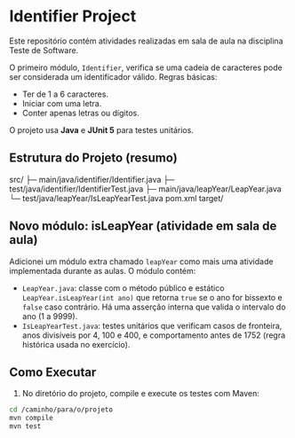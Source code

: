 # Identifier Project

Este repositório contém atividades realizadas em sala de aula na disciplina Teste de Software.

O primeiro módulo, `Identifier`, verifica se uma cadeia de caracteres pode ser considerada um identificador válido. Regras básicas:

- Ter de 1 a 6 caracteres.
- Iniciar com uma letra.
- Conter apenas letras ou dígitos.

O projeto usa **Java** e **JUnit 5** para testes unitários.

## Estrutura do Projeto (resumo)

src/
├─ main/java/identifier/Identifier.java
├─ test/java/identifier/IdentifierTest.java
├─ main/java/leapYear/LeapYear.java
└─ test/java/leapYear/IsLeapYearTest.java
pom.xml
target/

## Novo módulo: isLeapYear (atividade em sala de aula)

Adicionei um módulo extra chamado `leapYear` como mais uma atividade implementada durante as aulas. O módulo contém:

- `LeapYear.java`: classe com o método público e estático `LeapYear.isLeapYear(int ano)` que retorna `true` se o ano for bissexto e `false` caso contrário. Há uma asserção interna que valida o intervalo do ano (1 a 9999).
- `IsLeapYearTest.java`: testes unitários que verificam casos de fronteira, anos divisíveis por 4, 100 e 400, e comportamento antes de 1752 (regra histórica usada no exercício).


## Como Executar

1. No diretório do projeto, compile e execute os testes com Maven:

```bash
cd /caminho/para/o/projeto
mvn compile
mvn test
```


